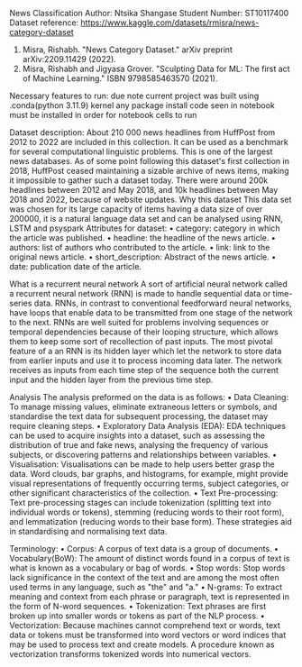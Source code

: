 News Classification
Author: Ntsika Shangase
Student Number: ST10117400
Dataset reference:
https://www.kaggle.com/datasets/rmisra/news-category-dataset
1. Misra, Rishabh. "News Category Dataset." arXiv preprint arXiv:2209.11429 (2022).
2. Misra, Rishabh and Jigyasa Grover. "Sculpting Data for ML: The first act of Machine Learning." ISBN 9798585463570 (2021).

Necessary features to run:
due note current project was built using .conda(python 3.11.9) kernel
any package install code seen in notebook must be installed in order for notebook cells to run

 Dataset description:
About 210 000 news headlines from HuffPost from 2012 to 2022 are included in this collection. It can be used as a benchmark for several computational linguistic problems. This is one of the largest news databases. As of some point following this dataset's first collection in 2018, HuffPost ceased maintaining a sizable archive of news items, making it impossible to gather such a dataset today. There were around 200k headlines between 2012 and May 2018, and 10k headlines between May 2018 and 2022, because of website updates.
Why this dataset
This data set was chosen for its large capacity of items having a data size of over 200000, it is a natural language data set and can be analysed using RNN, LSTM and psyspark
Attributes for dataset:
•	category: category in which the article was published.
•	headline: the headline of the news article.
•	authors: list of authors who contributed to the article.
•	link: link to the original news article.
•	short_description: Abstract of the news article.
•	date: publication date of the article.


What is a recurrent neural network
A sort of artificial neural network called a recurrent neural network (RNN) is made to handle sequential data or time-series data. RNNs, in contrast to conventional feedforward neural networks, have loops that enable data to be transmitted from one stage of the network to the next. RNNs are well suited for problems involving sequences or temporal dependencies because of their looping structure, which allows them to keep some sort of recollection of past inputs.
The most pivotal feature of a an RNN is its hidden layer which let the network to store data from earlier inputs and use it to process incoming data later. The network receives as inputs from each time step of the sequence both the current input and the hidden layer from the previous time step.

Analysis
The analysis preformed on the data is as follows:
•	Data Cleaning: To manage missing values, eliminate extraneous letters or symbols, and standardise the text data for subsequent processing, the dataset may require cleaning steps.
•	Exploratory Data Analysis (EDA): EDA techniques can be used to acquire insights into a dataset, such as assessing the distribution of true and fake news, analysing the frequency of various subjects, or discovering patterns and relationships between variables.
•	Visualisation: Visualisations can be made to help users better grasp the data. Word clouds, bar graphs, and histograms, for example, might provide visual representations of frequently occurring terms, subject categories, or other significant characteristics of the collection.
•	Text Pre-processing: Text pre-processing stages can include tokenization (splitting text into individual words or tokens), stemming (reducing words to their root form), and lemmatization (reducing words to their base form). These strategies aid in standardising and normalising text data.

Terminology:
•	Corpus: A corpus of text data is a group of documents.
•	Vocabulary(BoW): The amount of distinct words found in a corpus of text is what is known as a vocabulary or bag of words.
•	Stop words: Stop words lack significance in the context of the text and are among the most often used terms in any language, such as "the" and "a."
•	N-grams: To extract meaning and context from each phrase or paragraph, text is represented in the form of N-word sequences.
•	Tokenization: Text phrases are first broken up into smaller words or tokens as part of the NLP process.
•	Vectorization: Because machines cannot comprehend text or words, text data or tokens must be transformed into word vectors or word indices that may be used to process text and create models. A procedure known as vectorization transforms tokenized words into numerical vectors.




